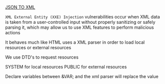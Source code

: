 

[JSON TO XML](https://www.convertjson.com/json-to-xml.htm)

`XML External Entity (XXE) Injection` vulnerabilities occur when XML data is taken from a user-controlled input without properly sanitizing or safely parsing it, which may allow us to use XML features to perform malicious actions

It behaves much like HTML uses a XML parser in order to load local resources or external resources 

We use DTD's to request resources

SYSTEM for local resources
PUBLIC for external resources

Declare variables between &VAR; and the xml parser will replace the value